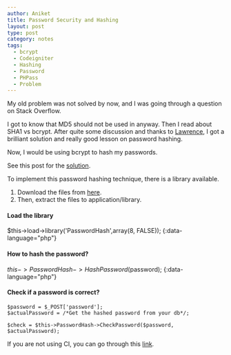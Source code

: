 ```yaml
---
author: Aniket
title: Password Security and Hashing
layout: post
type: post
category: notes
tags:
  - bcrypt
  - Codeigniter
  - Hashing
  - Password
  - PHPass
  - Problem
---
```

My old problem was not solved by now, and I was going through a question on Stack Overflow.

I got to know that MD5 should not be used in anyway. Then I read about SHA1 vs bcrypt. After quite some discussion and thanks to [Lawrence][1], I got a brilliant solution and really good lesson on password hashing.

Now, I would be using bcrypt to hash my passwords.

See this post for the [solution][2].

To implement this password hashing technique, there is a library available.

1.  Download the files from [here][3].
2.  Then, extract the files to application/library.

#### Load the library

  $this->load->library('PasswordHash',array(8, FALSE));
{:data-language="php"}

#### How to hash the password?

  $this->PasswordHash->HashPassword($password);
{:data-language="php"}

#### Check if a password is correct?

    $password = $_POST['password'];
    $actualPassword = /*Get the hashed password from your db*/;

    $check = $this->PasswordHash->CheckPassword($password, $actualPassword);


If you are not using CI, you can go through this [link][4].

 [1]: http://about.me/dclawrence "Thanks :)"
 [2]: http://stackoverflow.com/questions/7044785/what-is-the-safest-way-to-store-a-password-using-code-igniter/7045061 "Post"
 [3]: http://www.openwall.com/phpass/ "PHPass"
 [4]: http://dev.myunv.com/articles/secure-passwords-with-phpass/ "Without CI"